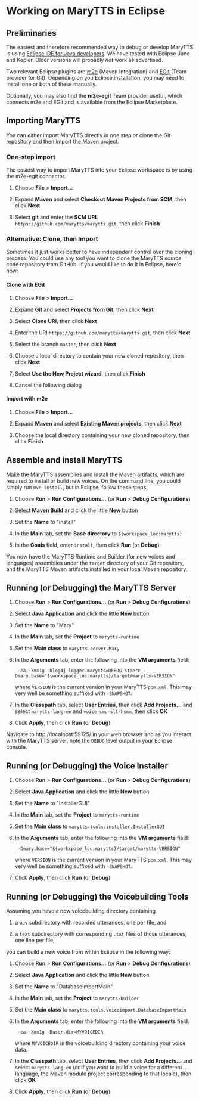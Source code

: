# Working on MaryTTS in Eclipse #

## Preliminaries ##

The easiest and therefore recommended way to debug or develop MaryTTS is using [Eclipse IDE for Java developers](http://eclipse.org).
We have tested with Eclipse Juno and Kepler.
Older versions will probably *not* work as advertised.

Two relevant Eclipse plugins are [m2e](http://eclipse.org/m2e/) (Maven Integration)
and [EGit](http://eclipse.org/egit/) (Team provider for Git).
Depending on you Eclipse installation, you may need to install one or both of these manually.

Optionally, you may also find the **m2e-egit** Team provider useful, which connects m2e and EGit and is available from the Eclipse Marketplace.

## Importing MaryTTS ##

You can *either* import MaryTTS directly in one step *or* clone the Git repository and then import the Maven project.

### One-step import ###

The easiest way to import MaryTTS into your Eclipse workspace is by using the m2e-egit connector.

1. Choose **File** > **Import...**

2. Expand **Maven** and select **Checkout Maven Projects from SCM**, then click **Next**

3. Select **git** and enter the **SCM URL** `https://github.com/marytts/marytts.git`, then click **Finish**

### Alternative: Clone, then Import ###

Sometimes it just works better to have independent control over the cloning process.
You could use any tool you want to clone the MaryTTS source code repository from GitHub.
If you would like to do it in Eclipse, here's how:

#### Clone with EGit ####

1. Choose **File** > **Import...**

2. Expand **Git** and select **Projects from Git**, then click **Next**

3. Select **Clone URI**, then click **Next**

4. Enter the URI `https://github.com/marytts/marytts.git`, then click **Next**

5. Select the branch `master`, then click **Next**

6. Choose a local directory to contain your new cloned repository, then click **Next**

7. Select **Use the New Project wizard**, then click **Finish**

8. Cancel the following dialog

#### Import with m2e ####

1. Choose **File** > **Import...**

2. Expand **Maven** and select **Existing Maven projects**, then click **Next**

3. Choose the local directory containing your new cloned repository, then click **Finish**

## Assemble and install MaryTTS ##

Make the MaryTTS assemblies and install the Maven artifacts, which are required to install or build new voices.
On the command line, you could simply run `mvn install`, but in Eclipse, follow these steps:

1. Choose **Run** > **Run Configurations...** (or **Run** > **Debug Configurations**)

2. Select **Maven Build** and click the little **New** button

3. Set the **Name** to "install"

4. In the **Main** tab, set the **Base directory** to `${workspace_loc:marytts}`

5. In the **Goals** field, enter `install`, then click **Run** (or **Debug**)

You now have the MaryTTS Runtime and Builder (for new voices and languages) assemblies under the `target` directory of your Git repository, and the MaryTTS Maven artifacts installed in your local Maven repository.

## Running (or Debugging) the MaryTTS Server ##

1. Choose **Run** > **Run Configurations...** (or **Run** > **Debug Configurations**)

2. Select **Java Application** and click the little **New** button

3. Set the **Name** to "Mary"

4. In the **Main** tab, set the **Project** to `marytts-runtime`

5. Set the **Main class** to `marytts.server.Mary`

6. In the **Arguments** tab, enter the following into the **VM arguments** field:

		-ea -Xmx1g -Dlog4j.logger.marytts=DEBUG,stderr -Dmary.base="${workspace_loc:marytts}/target/marytts-VERSION"

	where `VERSION` is the current version in your MaryTTS `pom.xml`.
	This may very well be something suffixed with `-SNAPSHOT`.

7. In the **Classpath** tab, select **User Entries**, then click **Add Projects...** and
   select `marytts-lang-en` and `voice-cmu-slt-hsmm`, then click **OK**

8. Click **Apply**, then click **Run** (or **Debug**)

Navigate to http://localhost:59125/ in your web browser and as you interact with the MaryTTS server, note the `DEBUG` level output in your Eclipse console.

## Running (or Debugging) the Voice Installer ##

1. Choose **Run** > **Run Configurations...** (or **Run** > **Debug Configurations**)

2. Select **Java Application** and click the little **New** button

3. Set the **Name** to "InstallerGUI"

4. In the **Main** tab, set the **Project** to `marytts-runtime`

5. Set the **Main class** to `marytts.tools.installer.InstallerGUI`

6. In the **Arguments** tab, enter the following into the **VM arguments** field:

		-Dmary.base="${workspace_loc:marytts}/target/marytts-VERSION"
	
	where `VERSION` is the current version in your MaryTTS `pom.xml`.
	This may very well be something suffixed with `-SNAPSHOT`.

8. Click **Apply**, then click **Run** (or **Debug**)

## Running (or Debugging) the Voicebuilding Tools ##

Assuming you have a new voicebuilding directory containing

1. a `wav` subdirectory with recorded utterances, one per file, and

2. a `text` subdirectory with corresponding `.txt` files of those utterances, one line per file,

you can build a new voice from within Eclipse in the following way:

1. Choose **Run** > **Run Configurations...** (or **Run** > **Debug Configurations**)

2. Select **Java Application** and click the little **New** button

3. Set the **Name** to "DatabaseImportMain"

4. In the **Main** tab, set the **Project** to `marytts-builder`

5. Set the **Main class** to `marytts.tools.voiceimport.DatabaseImportMain`

6. In the **Arguments** tab, enter the following into the **VM arguments** field:

		-ea -Xmx1g -Duser.dir=MYVOICEDIR
	
	where `MYVOICEDIR` is the voicebuilding directory containing your voice data.

7. In the **Classpath** tab, select **User Entries**, then click **Add Projects...** and
   select `marytts-lang-en` (or if you want to build a voice for a different language, the Maven module project corresponding to that locale), then click **OK**

8. Click **Apply**, then click **Run** (or **Debug**)
